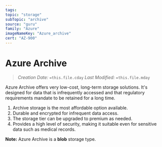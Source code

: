 ```yaml
---
tags:
topic: "storage"
subTopic: "archive"
source: "guru"
family: "Azure"
imageNameKey: "Azure_archive"
cert: "AZ-900"
---
```

# Azure Archive

> _Creation Date:_ `=this.file.cday` 
> _Last Modified:_ `=this.file.mday`

Azure Archive offers very low-cost, long-term storage solutions. It's designed for data that is infrequently accessed and that regulatory requirements mandate to be retained for a long time.

1. Archive storage is the most affordable option available.
2. Durable and encrypted for infrequent data access.
3. The storage tier can be upgraded to premium as needed.
4. Provides a high level of security, making it suitable even for sensitive data such as medical records.

**Note:** Azure Archive is a **blob** storage type.